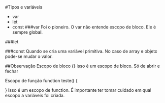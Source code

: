 #Tipos e variáveis
* var
* let
* const
###var
Foi o pioneiro.
O var não entende escopo de bloco. Ele é sempre global.

###let

###const
Quando se cria uma variável primitiva. 
No caso de array e objeto pode-se mudar o valor.

##Observação
Escopo de bloco
{} isso é um escopo de bloco. Só de abrir e fechar  

Escopo de função
function teste() {

} 
Isso é um escopo de function.
É importante ter tomar cuidado em qual escopo a variáveis foi criada.